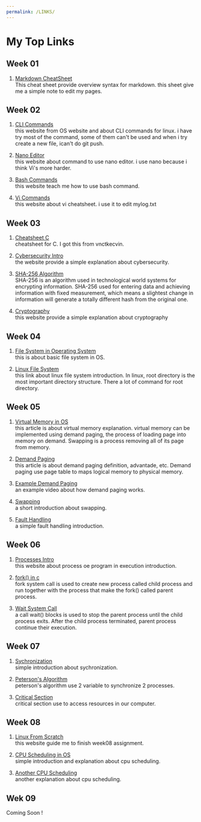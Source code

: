 ```yaml
---
permalink: /LINKS/
---
```

# My Top Links

## Week 01
1. [Markdown CheatSheet](https://www.markdownguide.org/cheat-sheet/)  
This cheat sheet provide overview syntax for markdown. this sheet give me a simple note to edit my pages.

## Week 02  
1. [CLI Commands](https://linoxide.com/essential-linux-basic-commands/)  
this website from OS website and about CLI commands for linux. i have try most of the command, some of them can't be used and when i try create a new file, ican't do git push.

2. [Nano Editor](https://linuxize.com/post/how-to-use-nano-text-editor/)  
this website about command to use nano editor. i use nano because i think Vi's more harder.

3. [Bash Commands](https://www.educative.io/blog/bash-shell-command-cheat-sheet)  
this website teach me how to use bash command.

4. [Vi Commands](https://www.cs.colostate.edu/helpdocs/vi.html)  
this website about vi cheatsheet. i use it to edit mylog.txt

## Week 03
1. [Cheatsheet C](https://courses.cs.washington.edu/courses/cse351/14sp/sections/1/Cheatsheet-c.pdf)  
cheatsheet for C. I got this from vnctkecvin.

2. [Cybersecurity Intro](https://www.edureka.co/blog/what-is-cybersecurity/)  
the website provide a simple explanation about cybersecurity.

3. [SHA-256 Algorithm](https://blog.bitnovo.com/en/what-is-sha-256-algorithm-and-how-does-it-work/)  
SHA-256 is an algorithm used in technological world systems for encrypting information. SHA-256 used for entering data and achieving information with fixed measurement, which means a slightest change in information will generate a totally different hash from the original one. 

4. [Cryptography](https://www.geeksforgeeks.org/cryptography-and-its-types/)  
this website provide a simple explanation about cryptography

## Week 04  
1. [File System in Operating System](https://www.geeksforgeeks.org/file-systems-in-operating-system/)  
this is about basic file system in OS.

2. [Linux File System](https://www.partitionwizard.com/partitionmagic/linux-file-system.html)  
this link about linux file system introduction. In linux, root directory is the most important directory structure. There a lot of command for root directory.

## Week 05
1. [Virtual Memory in OS](https://www.geeksforgeeks.org/virtual-memory-in-operating-system/)  
this article is about virtual memory explanation. virtual memory can be implemented using demand paging, the process of loading page into memory on demand. Swapping is a process removing all of its page from memory.

2. [Demand Paging](https://digitalthinkerhelp.com/demand-paging-in-os-operating-system-examples-advantages-working/)  
this article is about demand paging definition, advantade, etc. Demand paging use page table to maps logical memory to physical memory.

3. [Example Demand Paging](https://www.youtube.com/watch?v=dOVrEbZVeoU)  
an example video about how demand paging works.

4. [Swapping](https://www.youtube.com/watch?v=Qt49Hzh_TDc)  
a short introduction about swapping.

5. [Fault Handling](https://www.youtube.com/watch?v=uqQOIahM868)  
a simple fault handling introduction.

## Week 06  
1. [Processes Intro](https://medium.com/@imdadahad/a-quick-introduction-to-processes-in-computer-science-271f01c780da)  
this website about process oe program in execution introduction.  

2. [fork() in c](https://www.geeksforgeeks.org/fork-system-call/)  
fork system call is used to create new process called child process and run together with the process that make the fork() called parent process.  

3. [Wait System Call](https://www.geeksforgeeks.org/wait-system-call-c/)  
a call wait() blocks is used to stop the parent process until the child process exits. After the child process terminated, parent process continue their execution.  

## Week 07  
1. [Sychronization](https://www.youtube.com/watch?v=ph2awKa8r5Y&list=RDCMUCQYMhOMi_Cdj1CEAU-fv80A&index=1)  
simple introduction about sychronization.  

2. [Peterson's Algorithm](https://www.geeksforgeeks.org/petersons-algorithm-in-process-synchronization/)  
peterson's algorithm use 2 variable to synchronize 2 processes.  

3. [Critical Section](https://www.javatpoint.com/os-critical-section-problem)  
critical section use to access resources in our computer.  

## Week 08  
1. [Linux From Scratch](https://www.linuxfromscratch.org/lfs/view/11.0/)  
this website guide me to finish week08 assignment.  

2. [CPU Scheduling in OS](https://www.geeksforgeeks.org/cpu-scheduling-in-operating-systems/)  
simple introduction and explanation about cpu scheduling.  

3. [Another CPU Scheduling](https://www.studytonight.com/operating-system/cpu-scheduling)  
another explanation about cpu scheduling.  

## Wek 09  
Coming Soon !  
